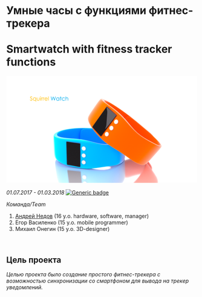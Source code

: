 # Умные часы с функциями фитнес-трекера <br/><br/> Smartwatch with fitness tracker functions
<img src="/imgs/im6.png" width="800"/>

*01.07.2017 - 01.03.2018*  [![Generic badge](https://img.shields.io/badge/Status-Closed-red.svg)](https://shields.io/)<br/>

*Команда/Team*
1. [Андрей Недов](https://github.com/Andrey-Nedov-is-a-human) (16 y.o. hardware, software, manager)
2. Егор Василенко (15 y.o. mobile programmer)
3. Михаил Онегин (15 y.o. 3D-designer)
<br/>

## Цель проекта
_Целью проекта было создание простого фитнес-трекера с возможностью синхронизации со смартфоном для вывода на трекер уведомлений._


